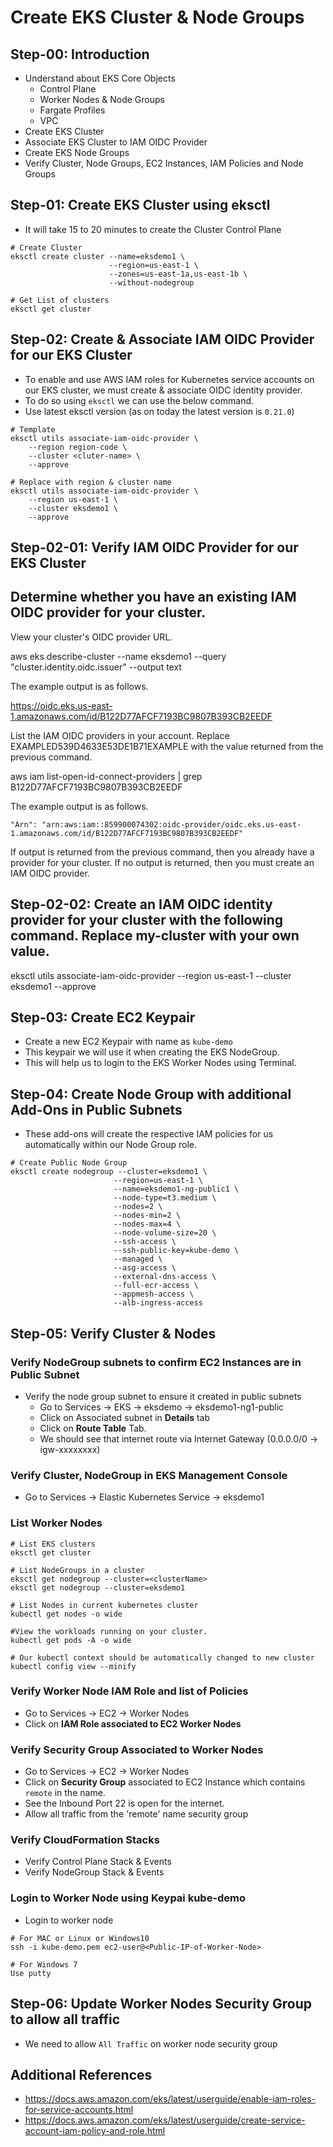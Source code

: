 # Create EKS Cluster & Node Groups

## Step-00: Introduction
- Understand about EKS Core Objects
  - Control Plane
  - Worker Nodes & Node Groups
  - Fargate Profiles
  - VPC
- Create EKS Cluster
- Associate EKS Cluster to IAM OIDC Provider
- Create EKS Node Groups
- Verify Cluster, Node Groups, EC2 Instances, IAM Policies and Node Groups


## Step-01: Create EKS Cluster using eksctl
- It will take 15 to 20 minutes to create the Cluster Control Plane 
```
# Create Cluster
eksctl create cluster --name=eksdemo1 \
                      --region=us-east-1 \
                      --zones=us-east-1a,us-east-1b \
                      --without-nodegroup 

# Get List of clusters
eksctl get cluster                  
```


## Step-02: Create & Associate IAM OIDC Provider for our EKS Cluster
- To enable and use AWS IAM roles for Kubernetes service accounts on our EKS cluster, we must create &  associate OIDC identity provider.
- To do so using `eksctl` we can use the  below command. 
- Use latest eksctl version (as on today the latest version is `0.21.0`)
```                   
# Template
eksctl utils associate-iam-oidc-provider \
    --region region-code \
    --cluster <cluter-name> \
    --approve

# Replace with region & cluster name
eksctl utils associate-iam-oidc-provider \
    --region us-east-1 \
    --cluster eksdemo1 \
    --approve
```
## Step-02-01: Verify IAM OIDC Provider for our EKS Cluster
## Determine whether you have an existing IAM OIDC provider for your cluster.
View your cluster's OIDC provider URL.

aws eks describe-cluster --name eksdemo1 --query "cluster.identity.oidc.issuer" --output text

The example output is as follows.

https://oidc.eks.us-east-1.amazonaws.com/id/B122D77AFCF7193BC9807B393CB2EEDF

List the IAM OIDC providers in your account. Replace EXAMPLED539D4633E53DE1B71EXAMPLE with the value returned from the previous command.

aws iam list-open-id-connect-providers | grep B122D77AFCF7193BC9807B393CB2EEDF

The example output is as follows.

    "Arn": "arn:aws:iam::859900074302:oidc-provider/oidc.eks.us-east-1.amazonaws.com/id/B122D77AFCF7193BC9807B393CB2EEDF"

If output is returned from the previous command, then you already have a provider for your cluster. If no output is returned, then you must create an IAM OIDC provider.

## Step-02-02: Create an IAM OIDC identity provider for your cluster with the following command. Replace my-cluster with your own value.
eksctl utils associate-iam-oidc-provider --region us-east-1 --cluster eksdemo1 --approve

## Step-03: Create EC2 Keypair
- Create a new EC2 Keypair with name as `kube-demo`
- This keypair we will use it when creating the EKS NodeGroup.
- This will help us to login to the EKS Worker Nodes using Terminal.

## Step-04: Create Node Group with additional Add-Ons in Public Subnets
- These add-ons will create the respective IAM policies for us automatically within our Node Group role.
 ```
# Create Public Node Group   
eksctl create nodegroup --cluster=eksdemo1 \
                        --region=us-east-1 \
                        --name=eksdemo1-ng-public1 \
                        --node-type=t3.medium \
                        --nodes=2 \
                        --nodes-min=2 \
                        --nodes-max=4 \
                        --node-volume-size=20 \
                        --ssh-access \
                        --ssh-public-key=kube-demo \
                        --managed \
                        --asg-access \
                        --external-dns-access \
                        --full-ecr-access \
                        --appmesh-access \
                        --alb-ingress-access 
```

## Step-05: Verify Cluster & Nodes

### Verify NodeGroup subnets to confirm EC2 Instances are in Public Subnet
- Verify the node group subnet to ensure it created in public subnets
  - Go to Services -> EKS -> eksdemo -> eksdemo1-ng1-public
  - Click on Associated subnet in **Details** tab
  - Click on **Route Table** Tab.
  - We should see that internet route via Internet Gateway (0.0.0.0/0 -> igw-xxxxxxxx)

### Verify Cluster, NodeGroup in EKS Management Console
- Go to Services -> Elastic Kubernetes Service -> eksdemo1

### List Worker Nodes
```
# List EKS clusters
eksctl get cluster

# List NodeGroups in a cluster
eksctl get nodegroup --cluster=<clusterName>
eksctl get nodegroup --cluster=eksdemo1

# List Nodes in current kubernetes cluster
kubectl get nodes -o wide

#View the workloads running on your cluster.
kubectl get pods -A -o wide

# Our kubectl context should be automatically changed to new cluster
kubectl config view --minify
```

### Verify Worker Node IAM Role and list of Policies
- Go to Services -> EC2 -> Worker Nodes
- Click on **IAM Role associated to EC2 Worker Nodes**

### Verify Security Group Associated to Worker Nodes
- Go to Services -> EC2 -> Worker Nodes
- Click on **Security Group** associated to EC2 Instance which contains `remote` in the name.
- See the Inbound Port 22 is open for the internet.
- Allow all traffic from the 'remote' name security group

### Verify CloudFormation Stacks
- Verify Control Plane Stack & Events
- Verify NodeGroup Stack & Events

### Login to Worker Node using Keypai kube-demo
- Login to worker node
```
# For MAC or Linux or Windows10
ssh -i kube-demo.pem ec2-user@<Public-IP-of-Worker-Node>

# For Windows 7
Use putty
```

## Step-06: Update Worker Nodes Security Group to allow all traffic
- We need to allow `All Traffic` on worker node security group

## Additional References
- https://docs.aws.amazon.com/eks/latest/userguide/enable-iam-roles-for-service-accounts.html
- https://docs.aws.amazon.com/eks/latest/userguide/create-service-account-iam-policy-and-role.html
